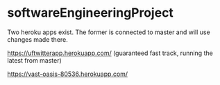 # softwareEngineeringProject

Two heroku apps exist.  The former is connected to master and will use changes made there.

https://uftwitterapp.herokuapp.com/ (guaranteed fast track, running the latest from master)

https://vast-oasis-80536.herokuapp.com/
